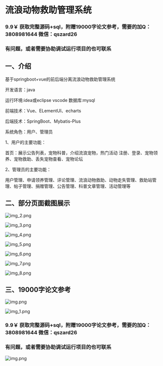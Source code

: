 # 流浪动物救助管理系统

### 9.9￥ 获取完整源码+sql，附赠19000字论文参考，需要的加Q：3808981644 微信：qszard26
### 有问题，或者需要协助调试运行项目的也可联系

## 一、介绍

基于springboot+vue的前后端分离流浪动物救助管理系统

开发语言：java

运行环境:idea或eclipse vscode 数据库:mysql

前端技术：Vue、ELementUI、echarts

后端技术：SpringBoot、Mybatis-Plus

系统角色：用户、管理员

1、用户的主要功能：

首页：展示公告列表，宠物科普，介绍流浪宠物，热门活动
注册、登录、宠物领养、宠物救助、丢失宠物查看、宠物论坛

2、管理员的主要功能：

用户管理、申请领养管理、评论管理、流浪动物救助、动物走失管理、救助站管理、帖子管理、捐赠管理、公告管理、科普文章管理、活动管理等


## 二、部分页面截图展示

![img_2.png](img_2.png)

![img_3.png](imgs/img_3.png)

![img_4.png](imgs/img_4.png)

![img_5.png](imgs/img_5.png)

![img_6.png](imgs/img_6.png)

![img_7.png](imgs/img_7.png)

![img_8.png](imgs/img_8.png)

## 三、19000字论文参考

![img.png](imgs/img.png)

![img_1.png](imgs/img_1.png)

### 9.9￥ 获取完整源码+sql，附赠19000字论文参考，需要的加Q：3808981644 微信：qszard26
### 有问题，或者需要协助调试运行项目的也可联系

![img.png](imgs/img0.png)

